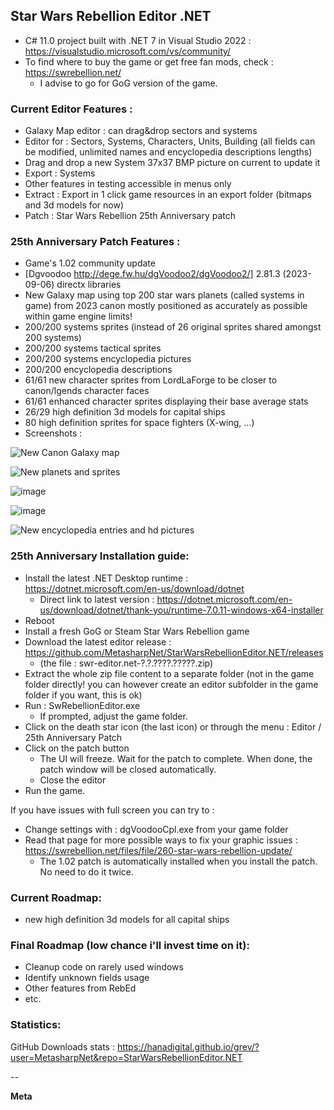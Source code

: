 ## Star Wars Rebellion Editor .NET
* C# 11.0 project built with .NET 7 in Visual Studio 2022 : https://visualstudio.microsoft.com/vs/community/
* To find where to buy the game or get free fan mods, check : https://swrebellion.net/
  * I advise to go for GoG version of the game.

### Current Editor Features :
* Galaxy Map editor : can drag&drop sectors and systems
* Editor for : Sectors, Systems, Characters, Units, Building (all fields can be modified, unlimited names and encyclopedia descriptions lengths)
* Drag and drop a new System 37x37 BMP picture on current to update it
* Export : Systems
* Other features in testing accessible in menus only
* Extract : Export in 1 click game resources in an export folder (bitmaps and 3d models for now)
* Patch : Star Wars Rebellion 25th Anniversary patch

### 25th Anniversary Patch Features :
* Game's 1.02 community update
* [Dgvoodoo http://dege.fw.hu/dgVoodoo2/dgVoodoo2/] 2.81.3 (2023-09-06) directx libraries
* New Galaxy map using top 200 star wars planets (called systems in game) from 2023 canon mostly positioned as accurately as possible within game engine limits!
* 200/200 systems sprites (instead of 26 original sprites shared amongst 200 systems)
* 200/200 systems tactical sprites
* 200/200 systems encyclopedia pictures
* 200/200 encyclopedia descriptions
* 61/61 new character sprites from LordLaForge to be closer to canon/lgends character faces
* 61/61 enhanced character sprites displaying their base average stats
* 26/29 high definition 3d models for capital ships
* 80 high definition sprites for space fighters (X-wing, ...)
* Screenshots :

![New Canon Galaxy map](https://i.ibb.co/c8XZD0j/1.png)

![New planets and sprites](https://i.ibb.co/LpdxfcR/2.png)

![image](https://github.com/MetasharpNet/StarWarsRebellionEditor.NET/assets/70144948/f1a92807-8fb5-4f03-8135-aabc6697f536)

![image](https://github.com/MetasharpNet/StarWarsRebellionEditor.NET/assets/70144948/6124e13c-d9e0-455b-8105-abaf0e469548)

![New encyclopedia entries and hd pictures](https://i.ibb.co/KxVDTLc/4.png)

### 25th Anniversary Installation guide:
* Install the latest .NET Desktop runtime : https://dotnet.microsoft.com/en-us/download/dotnet
  * Direct link to latest version : https://dotnet.microsoft.com/en-us/download/dotnet/thank-you/runtime-7.0.11-windows-x64-installer
* Reboot
* Install a fresh GoG or Steam Star Wars Rebellion game
* Download the latest editor release : https://github.com/MetasharpNet/StarWarsRebellionEditor.NET/releases
  * (the file : swr-editor.net-?.?.????.?????.zip)
* Extract the whole zip file content to a separate folder (not in the game folder directly! you can however create an editor subfolder in the game folder if you want, this is ok)
* Run : SwRebellionEditor.exe
  * If prompted, adjust the game folder.
* Click on the death star icon (the last icon) or through the menu : Editor / 25th Anniversary Patch
* Click on the patch button
  * The UI will freeze. Wait for the patch to complete. When done, the patch window will be closed automatically.
  * Close the editor
* Run the game.

If you have issues with full screen you can try to :
* Change settings with : dgVoodooCpl.exe from your game folder
* Read that page for more possible ways to fix your graphic issues : https://swrebellion.net/files/file/260-star-wars-rebellion-update/
  * The 1.02 patch is automatically installed when you install the patch. No need to do it twice.

### Current Roadmap:
* new high definition 3d models for all capital ships

### Final Roadmap (low chance i'll invest time on it):
* Cleanup code on rarely used windows
* Identify unknown fields usage
* Other features from RebEd
* etc.

### Statistics:
GitHub Downloads stats : https://hanadigital.github.io/grev/?user=MetasharpNet&repo=StarWarsRebellionEditor.NET

--

**Meta**
